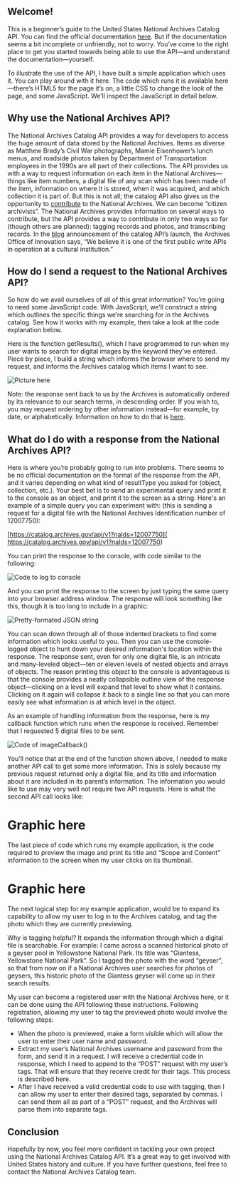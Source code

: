 ## Welcome!

This is a beginner’s guide to the United States National Archives Catalog API.  You can find the official documentation [here](https://github.com/usnationalarchives/Catalog-API).  But if the documentation seems a bit incomplete or unfriendly, not to worry.  You’ve come to the right place to get you started towards being able to use the API—and understand the documentation—yourself.

To illustrate the use of the API, I have built a simple application which uses it.  You can play around with it here.  The code which runs it is available here—there’s HTML5 for the page it’s on, a little CSS to change the look of the page, and some JavaScript.  We’ll inspect the JavaScript in detail below.

## Why use the National Archives API?

The National Archives Catalog API provides a way for developers to access the huge amount of data stored by the National Archives.  Items as diverse as Matthew Brady’s Civil War photographs, Mamie Eisenhower’s lunch menus, and roadside photos taken by Department of Transportation employees in the 1990s are all part of their collections.  The API provides us with a way to request information on each item in the National Archives—things like item numbers, a digital file of any scan which has been made of the item, information on where it is stored, when it was acquired, and which collection it is part of.  But this is not all; the catalog API also gives us the opportunity to [contribute](https://www.archives.gov/citizen-archivist) to the National Archives.  We can become “citizen archivists”.  The National Archives provides information on several ways to contribute, but the API provides a way to contribute in only two ways so far (though others are planned):  tagging records and photos, and transcribing records.  In the [blog](https://narations.blogs.archives.gov/2016/04/25/the-new-read-write-api-for-our-catalog/) announcement of the catalog API’s launch, the Archives Office of Innovation says, “We believe it is one of the first public write APIs in operation at a cultural institution.”

## How do I send a request to the National Archives API?

So how do we avail ourselves of all of this great information?  You’re going to need some JavaScript code.  With JavaScript, we’ll construct a string which outlines the specific things we’re searching for in the Archives catalog.   See how it works with my example, then take a look at the code explanation below.

Here is the function getResults(), which I have programmed to run when my user wants to search for digital images by the keyword they’ve entered.  Piece by piece, I build a string which informs the browser where to send my request, and informs the Archives catalog which items I want to see.

![Picture here](getResults.JPG)

Note:  the response sent back to us by the Archives is automatically ordered by its relevance to our search terms, in descending order.  If you wish to, you may request ordering by other information instead—for example, by date, or alphabetically.  Information on how to do that is [here](https://github.com/usnationalarchives/Catalog-API/blob/master/search_and_export.md#sorting-results).

## What do I do with a response from the National Archives API?

Here is where you’re probably going to run into problems.  There seems to be no official documentation on the format of the response from the API, and it varies depending on what kind of resultType you asked for (object, collection, etc.).  Your best bet is to send an experimental query and print it to the console as an object, and print it to the screen as a string.  Here's an example of a simple query you can experiment with: (this is sending a request for a digital file with the National Archives Identification number of 12007750):

 [https://catalog.archives.gov/api/v1?naIds=12007750]( https://catalog.archives.gov/api/v1?naIds=12007750)
 
You can print the response to the console, with code similar to the following:

![Code to log to console](ConsoleLog.JPG)

And you can print the response to the screen by just typing the same query into your browser address window.  The response will look something like this, though it is too long to include in a graphic:

![Pretty-formated JSON string](StringResponse.JPG)

You can scan down through all of those indented brackets to find some information which looks useful to you.  Then you can use the console-logged object to hunt down your desired information's location within the response.  The response sent, even for only one digital file, is an intricate and many-leveled object—ten or eleven levels of nested objects and arrays of objects.  The reason printing this object to the console is advantageous is that the console provides a neatly collapsible outline view of the response object—clicking on a level will expand that level to show what it contains.  Clicking on it again will collapse it back to a single line so that you can more easily see what information is at which level in the object.

As an example of handling information from the response, here is my callback function which runs when the response is received.  Remember that I requested 5 digital files to be sent.

![Code of imageCallback()](ImageCallback.JPG)

You’ll notice that at the end of the function shown above, I needed to make another API call to get some more information.  This is solely because my previous request returned only a digital file, and its title and information about it are included in its parent’s information.  The information you would like to use may very well not require two API requests.  Here is what the second API call looks like:


# Graphic here

The last piece of code which runs my example application, is the code required to preview the image and print its title and “Scope and Content” information to the screen when my user clicks on its thumbnail.

# Graphic here

The next logical step for my example application, would be to expand its capability to allow my user to log in to the Archives catalog, and tag the photo which they are currently previewing.

Why is tagging helpful?  It expands the information through which a digital file is searchable.  For example:  I came across a scanned historical photo of a geyser pool in Yellowstone National Park.  Its title was “Giantess, Yellowstone National Park”.  So I tagged the photo with the word “geyser”, so that from now on if a National Archives user searches for photos of geysers, this historic photo of the Giantess geyser will come up in their search results.

My user can become a registered user with the National Archives here, or it can be done using the API following these instructions.  Following registration, allowing my user to tag the previewed photo would involve the following steps:

- When the photo is previewed, make a form visible which will allow the user to enter their user name and password.
- Extract my user’s National Archives username and password from the form, and send it in a request.  I will receive a credential code in response, which I need to append to the “POST” request with my user’s tags.  That will ensure that they receive credit for their tags.  This process is described here.
- After I have received a valid credential code to use with tagging, then I can allow my user to enter their desired tags, separated by commas.  I can send them all as part of a “POST” request, and the Archives will parse them into separate tags.

## Conclusion
Hopefully by now, you feel more confident in tackling your own project using the National Archives Catalog API.  It’s a great way to get involved with United States history and culture.  If you have further questions, feel free to contact the National Archives Catalog team.
